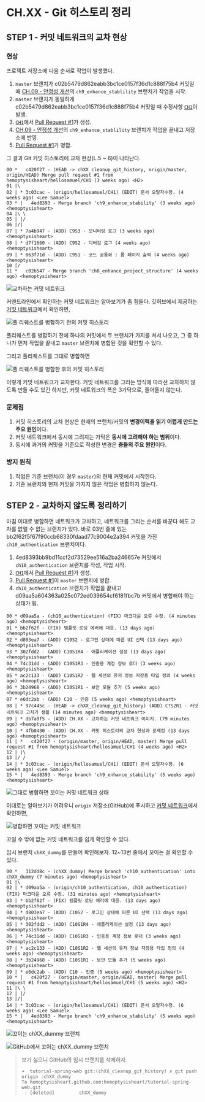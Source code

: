 # CH.XX - Git 히스토리 정리

## STEP 1 - 커밋 네트워크의 교차 현상

### 현상

프로젝트 저장소에 다음 순서로 작업이 발생했다.

1. `master` 브랜치가 c02b5479d862eabb3bc1ce0157f36d1c888f75b4 커밋일 때
[CH.09 - 안정성 개선](../09/readme.md)의 `ch9_enhance_stablility` 브랜치가 작업을 시작.
1. `master` 브랜치가 동일하게 c02b5479d862eabb3bc1ce0157f36d1c888f75b4 커밋일 때
수정사항 [`CH1`](/hellosamuel/tutorial-spring-web/tree/CH1)이 발생.
1. [`CH1`](/hellosamuel/tutorial-spring-web/tree/CH1)에서 [Pull Request #1](/hemoptysisheart/tutorial-spring-web/pull/1)가 생성.
1. [CH.09 - 안정성 개선](../09/readme.md)의 `ch9_enhance_stablility` 브랜치가 작업을 끝내고 저장소에 반영.
1. [Pull Request #1](/hemoptysisheart/tutorial-spring-web/pull/1)가 병합.

그 결과 Git 커밋 히스토리에 교차 현상(L.5 ~ 6)이 나타난다.

```
00 *   c420f27 - (HEAD -> chXX_cleanup_git_history, origin/master, origin/HEAD) Merge pull request #1 from hemoptysisheart/hellosamuel/CH1 (3 weeks ago) <H2>
01 |\
02 | * 3c03cac - (origin/hellosamuel/CH1) (EDIT) 문서 오탈자수정. (4 weeks ago) <Lee Samuel>
03 * |   4ed8393 - Merge branch 'ch9_enhance_stability' (3 weeks ago) <hemoptysisheart>
04 |\ \
05 | |/
06 |/|
07 | * 7a4b947 - (ADD) C9S3 - 모니터링 로그 (3 weeks ago) <hemoptysisheart>
08 | * d7f1660 - (ADD) C9S2 - 디버깅 로그 (4 weeks ago) <hemoptysisheart>
09 | * 063f71d - (ADD) C9S1 - 코드 공통화 : 폼 페이지 출력 (4 weeks ago) <hemoptysisheart>
10 |/
11 *   c02b547 - Merge branch 'ch8_enhance_project_structure' (4 weeks ago) <hemoptysisheart>
```
![교차하는 커밋 네트워크](step_1_crossing_commit_network.png)

커맨드라인에서 확인하는 커밋 네트워크는 알아보기가 좀 힘들다. 깃허브에서 제공하는 [커밋 네트워크](/hemoptysisheart/tutorial-spring-web/network)에서 확인하면,

![풀 리퀘스트를 병합하기 전의 커밋 히스토리](step_1_before_merge_pull_request.png)

풀리퀘스트를 병합하기 전에 하나의 커밋에서 두 브랜치가 가지를 쳐서 나오고, 그 중 하나가 먼저 작업을 끝내고 `master` 브랜치에 병합된 것을 확인할 수 있다.

그리고 풀리퀘스트를 그대로 병합하면

![풀 리퀘스트를 병함한 후의 커밋 히스토리](step_1_after_merge_pull_request.png)

이렇게 커밋 네트워크가 교차한다.
커밋 네트워크를 그리는 방식에 따라선 교차하지 않도록 만들 수도 있긴 하지만, 커밋 네트워크의 폭은 3가닥으로, 줄어들지 않는다.

### 문제점

1. 커밋 히스토리의 교차 현상은 현재의 브랜치/커밋의 **변경이력을 읽기 어렵게 만드는 주요 원인**이다.
1. 커밋 네트워크에서 동시에 그려지는 가닥은 **동시에 고려해야 하는 범위**이다.
1. 동시에 과거의 커밋을 기준으로 작성한 변경은 **충돌의 주요 원인**이다.

### 방지 원칙

1. 작업은 기준 브랜치(이 경우 `master`)의 현재 커밋에서 시작한다.
1. 기준 브랜치의 현재 커밋을 가지지 않은 작업은 병합하지 않는다.

## STEP 2 - 교차하지 않도록 정리하기

마침 이대로 병합하면 네트워크가 교차하고, 네트워크를 그리는 순서를 바꾼다 해도 교차를 없앨 수 없는 브랜치가 있다. 바로 03번 줄에 있는 bb2f62f5f67f90ccb68330fdaad77c9004e2a394 커밋을 가진 `ch10_authentication` 브랜치이다.

1. 4ed8393bb9bd11ccf2d73529ee516a2ba246657e 커밋에서 `ch10_authentication` 브랜치를 작성, 작업 시작.
1. [`CH1`](/hellosamuel/tutorial-spring-web/tree/CH1)에서 [Pull Request #1](/hemoptysisheart/tutorial-spring-web/pull/1)가 생성.
1. [Pull Request #1](/hemoptysisheart/tutorial-spring-web/pull/1)이 `master` 브랜치에 병합.
1. `ch10_authentication` 브랜치가 작업을 끝내고 d09aa5a604363a025c072ed039654cf6181fbc7b 커밋에서 병합해야 하는 상태가 됨.

```
00 * d09aa5a - (ch10_authentication) (FIX) 마크다운 오류 수정. (4 minutes ago) <hemoptysisheart>
01 * bb2f62f - (FIX) 템플릿 로딩 에러에 대응. (13 days ago) <hemoptysisheart>
02 * d803ea7 - (ADD) C10S2 - 로그인 상태에 따른 UI 선택 (13 days ago) <hemoptysisheart>
03 * 302fdd2 - (ADD) C10S1R4 - 애플리케이션 설정 (13 days ago) <hemoptysisheart>
04 * 74c31dd - (ADD) C10S1R3 - 인증용 계정 정보 로더 (3 weeks ago) <hemoptysisheart>
05 * ac2c133 - (ADD) C10S1R2 - 웹 세션의 유저 정보 저장용 타입 정의 (4 weeks ago) <hemoptysisheart>
06 * 3b24968 - (ADD) C10S1R1 - 보안 모듈 추가 (5 weeks ago) <hemoptysisheart>
07 * e6dc2ab - (ADD) C10 - 인증 (5 weeks ago) <hemoptysisheart>
08 | * 97c445c - (HEAD -> chXX_cleanup_git_history) (ADD) C?S2R1 - 커밋 네트워크 고치기 샘플 (14 minutes ago) <hemoptysisheart>
09 | * db7a8f5 - (ADD) CH.XX - 교차하는 커밋 네트워크 이미지. (79 minutes ago) <hemoptysisheart>
10 | * 4fb0430 - (ADD) CH.XX - 커밋 히스토리의 교차 현상과 문제점 (13 days ago) <hemoptysisheart>
11 | *   c420f27 - (origin/master, origin/HEAD, master) Merge pull request #1 from hemoptysisheart/hellosamuel/CH1 (4 weeks ago) <H2>
12 | |\
13 |/ /
14 | * 3c03cac - (origin/hellosamuel/CH1) (EDIT) 문서 오탈자수정. (6 weeks ago) <Lee Samuel>
15 * |   4ed8393 - Merge branch 'ch9_enhance_stability' (5 weeks ago) <hemoptysisheart>
```
![그대로 병합하면 꼬이는 커밋 네트워크 상태](step_2_before_refine_shell.png)

이대로는 알아보기가 어려우니 `origin` 저장소(GitHub)에 푸시하고 [커밋 네트워크](/hemoptysisheart/tutorial-spring-web/network)에서 확인하면,

![병합하면 꼬이는 커밋 네트워크](step_2_before_refine_github.png)

꼬일 수 밖에 없는 커밋 네트워크를 쉽게 확인할 수 있다.

임시 브랜치 `chXX_dummy`를 만들어 확인해보자. 12~13번 줄에서 꼬이는 걸 확인할 수 있다.

```
00 *   312dd8c - (chXX_dummy) Merge branch 'ch10_authentication' into chXX_dummy (7 minutes ago) <hemoptysisheart>
01 |\
02 | * d09aa5a - (origin/ch10_authentication, ch10_authentication) (FIX) 마크다운 오류 수정. (31 minutes ago) <hemoptysisheart>
03 | * bb2f62f - (FIX) 템플릿 로딩 에러에 대응. (13 days ago) <hemoptysisheart>
04 | * d803ea7 - (ADD) C10S2 - 로그인 상태에 따른 UI 선택 (13 days ago) <hemoptysisheart>
05 | * 302fdd2 - (ADD) C10S1R4 - 애플리케이션 설정 (13 days ago) <hemoptysisheart>
06 | * 74c31dd - (ADD) C10S1R3 - 인증용 계정 정보 로더 (3 weeks ago) <hemoptysisheart>
07 | * ac2c133 - (ADD) C10S1R2 - 웹 세션의 유저 정보 저장용 타입 정의 (4 weeks ago) <hemoptysisheart>
08 | * 3b24968 - (ADD) C10S1R1 - 보안 모듈 추가 (5 weeks ago) <hemoptysisheart>
09 | * e6dc2ab - (ADD) C10 - 인증 (5 weeks ago) <hemoptysisheart>
10 * |   c420f27 - (origin/master, origin/HEAD, master) Merge pull request #1 from hemoptysisheart/hellosamuel/CH1 (5 weeks ago) <H2>
11 |\ \
12 | |/
13 |/|
14 | * 3c03cac - (origin/hellosamuel/CH1) (EDIT) 문서 오탈자수정. (6 weeks ago) <Lee Samuel>
15 * |   4ed8393 - Merge branch 'ch9_enhance_stability' (5 weeks ago) <hemoptysisheart>
```
![꼬이는 `chXX_dummy` 브랜치](step_2_if_you_merge_ch10_shell.png)

![GitHub에서 꼬이는 `chXX_dummy` 브랜치](step_2_if_you_merge_ch10_github.png)

> 보기 싫으니 GitHub의 임시 브랜치를 삭제하자.
> ```
> ➜  tutorial-spring-web git:(chXX_cleanup_git_history) ✗ git push origin :chXX_dummy
> To hemoptysisheart.github.com:hemoptysisheart/tutorial-spring-web.git
>  - [deleted]         chXX_dummy
> ```